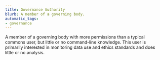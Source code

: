 ```yaml
---
title: Governance Authority
blurb: A member of a governing body.
automatic_tags:
- governance
---
```

A member of a governing body with more permissions than a typical commons user, but little or no command-line knowledge. This user is primarily interested in monitoring data use and ethics standards and does little or no analysis.
